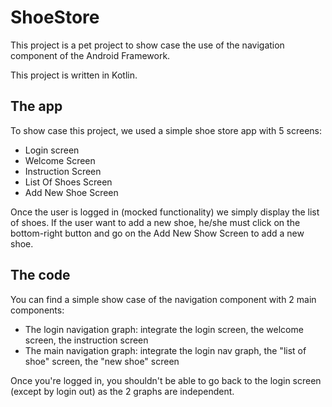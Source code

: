# ShoeStore

This project is a pet project to show case the use of the navigation component of the Android Framework.

This project is written in Kotlin.

## The app

To show case this project, we used a simple shoe store app with 5 screens: 

- Login screen
- Welcome Screen
- Instruction Screen
- List Of Shoes Screen
- Add New Shoe Screen

Once the user is logged in (mocked functionality) we simply display the list of shoes. If the user want to add a new shoe, he/she must click on the bottom-right button and go on the Add New Show Screen to add a new shoe.

## The code

You can find a simple show case of the navigation component with 2 main components: 

- The login navigation graph: integrate the login screen, the welcome screen, the instruction screen
- The main navigation graph: integrate the login nav graph, the "list of shoe"  screen, the "new shoe" screen

Once you're logged in, you shouldn't be able to go back to the login screen (except by login out) as the 2 graphs are independent.

